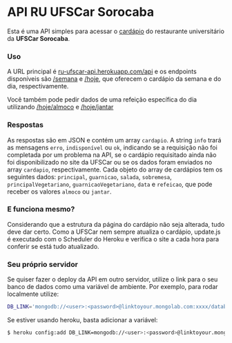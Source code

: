# API RU UFSCar Sorocaba

Esta é uma API simples para acessar o [cardápio](http://sorocaba.ufscar.br/ufscar/?cardapio) do restaurante universitário da **UFSCar Sorocaba**.

### Uso
A URL principal é [ru-ufscar-api.herokuapp.com/api](http://ru-ufscar-api.herokuapp.com/api/) e os endpoints disponíveis são [/semana](http://ru-ufscar-api.herokuapp.com/api/semana) e [/hoje](http://ru-ufscar-api.herokuapp.com/api/hoje), que oferecem o cardápio da semana e do dia, respectivamente.

Você também pode pedir dados de uma refeição específica do dia utilizando [/hoje/almoco](http://ru-ufscar-api.herokuapp.com/api/hoje/almoco) e [/hoje/jantar](http://ru-ufscar-api.herokuapp.com/api/hoje/jantar)

### Respostas
As respostas são em JSON e contém um array `cardapio`. A string `info` trará as mensagens `erro`, `indisponível` ou `ok`, indicando se a requisição não foi completada por um problema na API, se o cardápio requisitado ainda não foi disponibilizado no site da UFSCar ou se os dados foram enviados no array `cardapio`, respectivamente. Cada objeto do array de cardápios tem os seguintes dados: `principal`, `guarnicao`, `salada`, `sobremesa`, `principalVegetariano`, `guarnicaoVegetariano`, `data` e `refeicao`, que pode receber os valores `almoco` ou `jantar`.

### E funciona mesmo?
Considerando que a estrutura da página do cardápio não seja alterada, tudo deve dar certo. Como a UFSCar nem sempre atualiza o cardápio, update.js é executado com o Scheduler do Heroku e verifica o site a cada hora para conferir se está tudo atualizado.

### Seu próprio servidor
Se quiser fazer o deploy da API em outro servidor, utilize o link para o seu banco de dados como uma variável de ambiente. Por exemplo, para rodar localmente utilize:

```sh
DB_LINK='mongodb://<user>:<password>@linktoyour.mongolab.com:xxxx/database' node server.js
```
Se estiver usando heroku, basta adicionar a variável:

```sh
$ heroku config:add DB_LINK=mongodb://<user>:<password>@linktoyour.mongolab.com:xxxx/database
```
